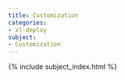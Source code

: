 ```yaml
---
title: Customization
categories:
- xl-deploy
subject:
- Customization
---
```


{% include subject_index.html %}
